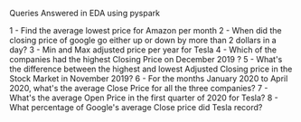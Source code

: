 Queries Answered in EDA using pyspark

1 - Find the average lowest price for Amazon per month
2 - When did the closing price of google go either up or down by more than 2 dollars in a day?
3 - Min and Max adjusted price per year for Tesla
4 - Which of the companies had the highest Closing Price on December 2019 ?
5 - What's the difference between the highest and lowest Adjusted Closing price in the Stock Market in November 2019?
6 - For the months January 2020 to April 2020, what's the average Close Price for all the three companies?
7 - What's the average Open Price in the first quarter of 2020 for Tesla?
8 - What percentage of Google's average Close price did Tesla record?
